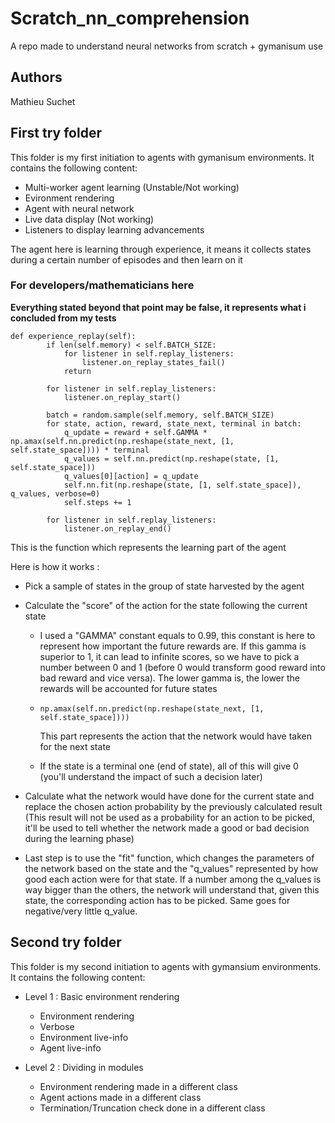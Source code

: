 # Scratch_nn_comprehension
A repo made to understand neural networks from scratch + gymanisum use

## Authors 
Mathieu Suchet

## First try folder
This folder is my first initiation to agents with gymanisum environments. It contains the following content:
- Multi-worker agent learning (Unstable/Not working)
- Evironment rendering
- Agent with neural network
- Live data display (Not working)
- Listeners to display learning advancements

The agent here is learning through experience, it means it collects states during a certain number of episodes and then learn on it
### For developers/mathematicians here

**Everything stated beyond that point may be false, it represents what i concluded from my tests**

``` 
def experience_replay(self):
        if len(self.memory) < self.BATCH_SIZE:
            for listener in self.replay_listeners:
                listener.on_replay_states_fail()
            return

        for listener in self.replay_listeners:
            listener.on_replay_start()

        batch = random.sample(self.memory, self.BATCH_SIZE)
        for state, action, reward, state_next, terminal in batch:
            q_update = reward + self.GAMMA * np.amax(self.nn.predict(np.reshape(state_next, [1, self.state_space]))) * terminal
            q_values = self.nn.predict(np.reshape(state, [1, self.state_space]))
            q_values[0][action] = q_update
            self.nn.fit(np.reshape(state, [1, self.state_space]), q_values, verbose=0)
            self.steps += 1

        for listener in self.replay_listeners:
            listener.on_replay_end()
```

This is the function which represents the learning part of the agent

Here is how it works :
  - Pick a sample of states in the group of state harvested by the agent
- Calculate the "score" of the action for the state following the current state
  - I used a "GAMMA" constant equals to 0.99, this constant is here to represent how important the future rewards are. If this gamma is superior to 1, it can lead to infinite scores, so we have to pick a number between 0 and 1 (before 0 would transform good reward into bad reward and vice versa). The lower gamma is, the lower the rewards will be accounted for future states
  - ```np.amax(self.nn.predict(np.reshape(state_next, [1, self.state_space])))```

    This part represents the action that the network would have taken for the next state

  - If the state is a terminal one (end of state), all of this will give 0 (you'll understand the impact of such a decision later)

- Calculate what the network would have done for the current state and replace the chosen action probability by the previously calculated result (This result will not be used as a probability for an action to be picked, it'll be used to tell whether the network made a good or bad decision during the learning phase)
- Last step is to use the "fit" function, which changes the parameters of the network based on the state and the "q_values" represented by how good each action were for that state. If a number among the q_values is way bigger than the others, the network will understand that, given this state, the corresponding action has to be picked. Same goes for negative/very little q_value.
  



## Second try folder
This folder is my second initiation to agents with gymansium environments. It contains the following content:

- Level 1 : Basic environment rendering
  - Environment rendering
  - Verbose
  - Environment live-info
  - Agent live-info
  
- Level 2 : Dividing in modules
   - Environment rendering made in a different class
   - Agent actions made in a different class
   - Termination/Truncation check done in a different class
